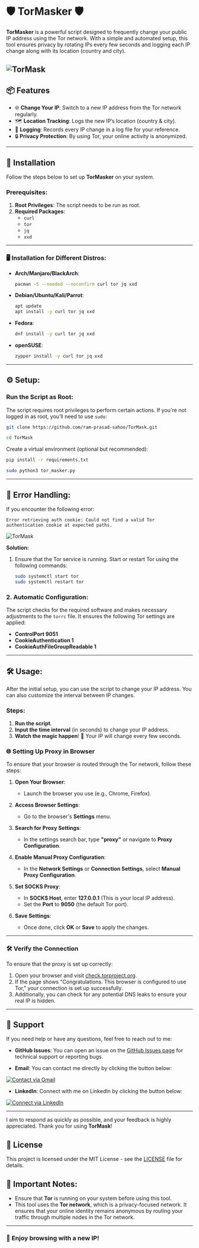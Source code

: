 
# 🛡️ **TorMasker** 🛡️

**TorMasker** is a powerful script designed to frequently change your public IP address using the Tor network. With a simple and automated setup, this tool ensures privacy by rotating IPs every few seconds and logging each IP change along with its location (country and city).

![TorMask](https://github.com/ram-prasad-sahoo/TorMask/blob/main/tool.png)
---

## 📦 **Features**
- 🌐 **Change Your IP**: Switch to a new IP address from the Tor network regularly.
- 🗺️ **Location Tracking**: Logs the new IP’s location (country & city).
- 📜 **Logging**: Records every IP change in a log file for your reference.
- 🔒 **Privacy Protection**: By using Tor, your online activity is anonymized.

---

## 🔧 **Installation**

Follow the steps below to set up **TorMasker** on your system.

### Prerequisites:
1. **Root Privileges**: The script needs to be run as root.
2. **Required Packages**:
   - `curl`
   - `tor`
   - `jq`
   - `xxd`

---

### 🖥️ **Installation for Different Distros:**

- **Arch/Manjaro/BlackArch**: 
   ```bash
   pacman -S --needed --noconfirm curl tor jq xxd
   ```

- **Debian/Ubuntu/Kali/Parrot**:
   ```bash
   apt update
   apt install -y curl tor jq xxd
   ```

- **Fedora**:
   ```bash
   dnf install -y curl tor jq xxd
   ```

- **openSUSE**:
   ```bash
   zypper install -y curl tor jq xxd
   ```

---

## ⚙️ **Setup**:

### **Run the Script as Root**:
   The script requires root privileges to perform certain actions. If you're not logged in as root, you’ll need to use `sudo`:

   ```bash
   git clone https://github.com/ram-prasad-sahoo/TorMask.git
   ```
   ```bash
   cd TorMask
   ```
   Create a virtual environment (optional but recommended):
   ```bash
   pip install -r requirements.txt
   ```
   
   ```bash
   sudo python3 tor_masker.py
   ```
---

## 🚨 **Error Handling:**

If you encounter the following error:

```
Error retrieving auth cookie: Could not find a valid Tor authentication cookie at expected paths.
```
![TorMask](https://github.com/ram-prasad-sahoo/TorMask/blob/main/ERROR.png)

**Solution:**

1. Ensure that the Tor service is running. Start or restart Tor using the following commands:
   ```bash
   sudo systemctl start tor
   sudo systemctl restart tor
   ```


### 2. **Automatic Configuration**:
   The script checks for the required software and makes necessary adjustments to the `torrc` file. It ensures the following Tor settings are applied:
   - **ControlPort 9051**
   - **CookieAuthentication 1**
   - **CookieAuthFileGroupReadable 1**

---

## 🛠️ **Usage**:

After the initial setup, you can use the script to change your IP address. You can also customize the interval between IP changes.

### Steps:
1. **Run the script**.
2. **Input the time interval** (in seconds) to change your IP address.
3. **Watch the magic happen**! 🌟 Your IP will change every few seconds.


### 🌐 **Setting Up Proxy in Browser**

To ensure that your browser is routed through the Tor network, follow these steps:

1. **Open Your Browser**:
   - Launch the browser you use (e.g., Chrome, Firefox).

2. **Access Browser Settings**:
   - Go to the browser's **Settings** menu.

3. **Search for Proxy Settings**:
   - In the settings search bar, type **"proxy"** or navigate to **Proxy Configuration**.

4. **Enable Manual Proxy Configuration**:
   - In the **Network Settings** or **Connection Settings**, select **Manual Proxy Configuration**.

5. **Set SOCKS Proxy**:
   - In **SOCKS Host**, enter **127.0.0.1** (This is your local IP address).
   - Set the **Port** to **9050** (the default Tor port).

6. **Save Settings**:
   - Once done, click **OK** or **Save** to apply the changes.

---

### 🛠️ **Verify the Connection**

To ensure that the proxy is set up correctly:

1. Open your browser and visit [check.torproject.org](https://check.torproject.org).
2. If the page shows "Congratulations. This browser is configured to use Tor," your connection is set up successfully.
3. Additionally, you can check for any potential DNS leaks to ensure your real IP is hidden.


---


## 💬 **Support**

If you need help or have any questions, feel free to reach out to me:

- **GitHub Issues**: You can open an issue on the [GitHub Issues page](https://github.com/ram-prasad-sahoo/TorMask/issues) for technical support or reporting bugs.
  
- **Email**: You can contact me directly by clicking the button below:

[![Contact via Gmail](https://img.shields.io/badge/Contact%20via-Gmail-c14438?style=flat&logo=gmail&logoColor=white)](mailto:ramprasadsahoo42@gmail.com)

- **LinkedIn**: Connect with me on LinkedIn by clicking the button below:

[![Connect via LinkedIn](https://img.shields.io/badge/Connect%20via-LinkedIn-0077b5?style=flat&logo=linkedin&logoColor=white)](https://www.linkedin.com/in/ramprasadsahoo/)

---

I aim to respond as quickly as possible, and your feedback is highly appreciated. Thank you for using **TorMask**!

## 📜 License

This project is licensed under the MIT License - see the [LICENSE](LICENSE) file for details.



## 🛑 **Important Notes**:

- Ensure that **Tor** is running on your system before using this tool.
- This tool uses the **Tor network**, which is a privacy-focused network. It ensures that your online identity remains anonymous by routing your traffic through multiple nodes in the Tor network.

---

### 🚀 **Enjoy browsing with a new IP!**
